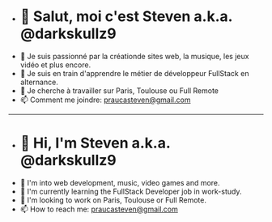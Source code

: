 - # 👋 Salut, moi c'est Steven a.k.a. @darkskullz9
- 👀 Je suis passionné par la créationde sites web, la musique, les jeux vidéo et plus encore.
- 🌱 Je suis en train d'apprendre le métier de développeur FullStack en alternance.
- 💞️ Je cherche à travailler sur Paris, Toulouse ou Full Remote
- 📫 Comment me joindre: praucasteven@gmail.com
______
- # 👋 Hi, I'm Steven a.k.a. @darkskullz9
- 👀 I'm into web development, music, video games and more.
- 🌱 I'm currently learning the FullStack Developer job in work-study.
- 💞️ I'm looking to work on Paris, Toulouse or Full Remote.
- 📫 How to reach me: praucasteven@gmail.com
<!---
darkskullz9/darkskullz9 is a ✨ special ✨ repository because its `README.md` (this file) appears on your GitHub profile.
You can click the Preview link to take a look at your changes.
--->
